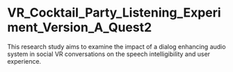 # VR_Cocktail_Party_Listening_Experiment_Version_A_Quest2
This research study aims to examine the impact of a dialog enhancing audio system in social VR conversations on the speech intelligibility and user experience.
